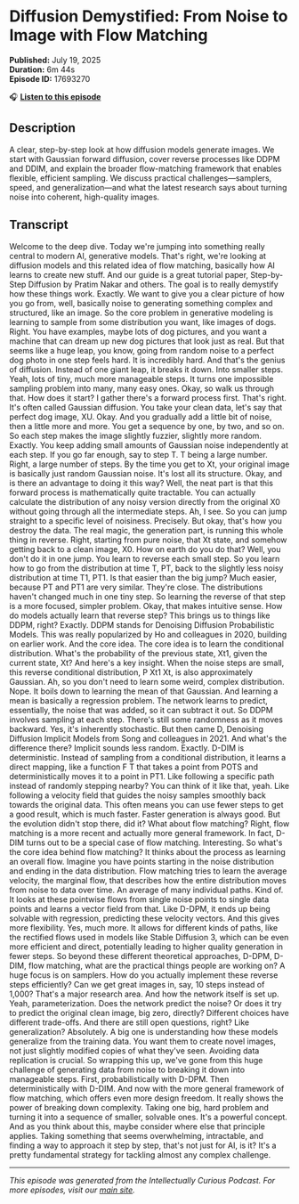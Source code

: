 # Diffusion Demystified: From Noise to Image with Flow Matching

**Published:** July 19, 2025  
**Duration:** 6m 44s  
**Episode ID:** 17693270

🎧 **[Listen to this episode](https://intellectuallycurious.buzzsprout.com/2529712/episodes/17693270-diffusion-demystified-from-noise-to-image-with-flow-matching)**

## Description

A clear, step-by-step look at how diffusion models generate images. We start with Gaussian forward diffusion, cover reverse processes like DDPM and DDIM, and explain the broader flow-matching framework that enables flexible, efficient sampling. We discuss practical challenges—samplers, speed, and generalization—and what the latest research says about turning noise into coherent, high-quality images.

## Transcript

Welcome to the deep dive. Today we're jumping into something really central to modern AI, generative models. That's right, we're looking at diffusion models and this related idea of flow matching, basically how AI learns to create new stuff. And our guide is a great tutorial paper, Step-by-Step Diffusion by Pratim Nakar and others. The goal is to really demystify how these things work. Exactly. We want to give you a clear picture of how you go from, well, basically noise to generating something complex and structured, like an image. So the core problem in generative modeling is learning to sample from some distribution you want, like images of dogs. Right. You have examples, maybe lots of dog pictures, and you want a machine that can dream up new dog pictures that look just as real. But that seems like a huge leap, you know, going from random noise to a perfect dog photo in one step feels hard. It is incredibly hard. And that's the genius of diffusion. Instead of one giant leap, it breaks it down. Into smaller steps. Yeah, lots of tiny, much more manageable steps. It turns one impossible sampling problem into many, many easy ones. Okay, so walk us through that. How does it start? I gather there's a forward process first. That's right. It's often called Gaussian diffusion. You take your clean data, let's say that perfect dog image, XU. Okay. And you gradually add a little bit of noise, then a little more and more. You get a sequence by one, by two, and so on. So each step makes the image slightly fuzzier, slightly more random. Exactly. You keep adding small amounts of Gaussian noise independently at each step. If you go far enough, say to step T. T being a large number. Right, a large number of steps. By the time you get to Xt, your original image is basically just random Gaussian noise. It's lost all its structure. Okay, and is there an advantage to doing it this way? Well, the neat part is that this forward process is mathematically quite tractable. You can actually calculate the distribution of any noisy version directly from the original X0 without going through all the intermediate steps. Ah, I see. So you can jump straight to a specific level of noisiness. Precisely. But okay, that's how you destroy the data. The real magic, the generation part, is running this whole thing in reverse. Right, starting from pure noise, that Xt state, and somehow getting back to a clean image, X0. How on earth do you do that? Well, you don't do it in one jump. You learn to reverse each small step. So you learn how to go from the distribution at time T, PT, back to the slightly less noisy distribution at time T1, PT1. Is that easier than the big jump? Much easier, because PT and PT1 are very similar. They're close. The distributions haven't changed much in one tiny step. So learning the reverse of that step is a more focused, simpler problem. Okay, that makes intuitive sense. How do models actually learn that reverse step? This brings us to things like DDPM, right? Exactly. DDPM stands for Denoising Diffusion Probabilistic Models. This was really popularized by Ho and colleagues in 2020, building on earlier work. And the core idea. The core idea is to learn the conditional distribution. What's the probability of the previous state, Xt1, given the current state, Xt? And here's a key insight. When the noise steps are small, this reverse conditional distribution, P Xt1 Xt, is also approximately Gaussian. Ah, so you don't need to learn some weird, complex distribution. Nope. It boils down to learning the mean of that Gaussian. And learning a mean is basically a regression problem. The network learns to predict, essentially, the noise that was added, so it can subtract it out. So DDPM involves sampling at each step. There's still some randomness as it moves backward. Yes, it's inherently stochastic. But then came D, Denoising Diffusion Implicit Models from Song and colleagues in 2021. And what's the difference there? Implicit sounds less random. Exactly. D-DIM is deterministic. Instead of sampling from a conditional distribution, it learns a direct mapping, like a function F T that takes a point from POTS and deterministically moves it to a point in PT1. Like following a specific path instead of randomly stepping nearby? You can think of it like that, yeah. Like following a velocity field that guides the noisy samples smoothly back towards the original data. This often means you can use fewer steps to get a good result, which is much faster. Faster generation is always good. But the evolution didn't stop there, did it? What about flow matching? Right, flow matching is a more recent and actually more general framework. In fact, D-DIM turns out to be a special case of flow matching. Interesting. So what's the core idea behind flow matching? It thinks about the process as learning an overall flow. Imagine you have points starting in the noise distribution and ending in the data distribution. Flow matching tries to learn the average velocity, the marginal flow, that describes how the entire distribution moves from noise to data over time. An average of many individual paths. Kind of. It looks at these pointwise flows from single noise points to single data points and learns a vector field from that. Like D-DPM, it ends up being solvable with regression, predicting these velocity vectors. And this gives more flexibility. Yes, much more. It allows for different kinds of paths, like the rectified flows used in models like Stable Diffusion 3, which can be even more efficient and direct, potentially leading to higher quality generation in fewer steps. So beyond these different theoretical approaches, D-DPM, D-DIM, flow matching, what are the practical things people are working on? A huge focus is on samplers. How do you actually implement these reverse steps efficiently? Can we get great images in, say, 10 steps instead of 1,000? That's a major research area. And how the network itself is set up. Yeah, parameterization. Does the network predict the noise? Or does it try to predict the original clean image, big zero, directly? Different choices have different trade-offs. And there are still open questions, right? Like generalization? Absolutely. A big one is understanding how these models generalize from the training data. You want them to create novel images, not just slightly modified copies of what they've seen. Avoiding data replication is crucial. So wrapping this up, we've gone from this huge challenge of generating data from noise to breaking it down into manageable steps. First, probabilistically with D-DPM. Then deterministically with D-DIM. And now with the more general framework of flow matching, which offers even more design freedom. It really shows the power of breaking down complexity. Taking one big, hard problem and turning it into a sequence of smaller, solvable ones. It's a powerful concept. And as you think about this, maybe consider where else that principle applies. Taking something that seems overwhelming, intractable, and finding a way to approach it step by step, that's not just for AI, is it? It's a pretty fundamental strategy for tackling almost any complex challenge.

---
*This episode was generated from the Intellectually Curious Podcast. For more episodes, visit our [main site](https://intellectuallycurious.buzzsprout.com).*
